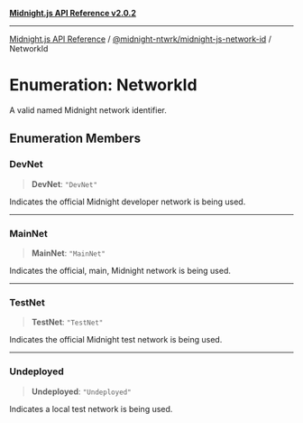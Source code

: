 [**Midnight.js API Reference v2.0.2**](../../../README.md)

***

[Midnight.js API Reference](../../../packages.md) / [@midnight-ntwrk/midnight-js-network-id](../README.md) / NetworkId

# Enumeration: NetworkId

A valid named Midnight network identifier.

## Enumeration Members

### DevNet

> **DevNet**: `"DevNet"`

Indicates the official Midnight developer network is being used.

***

### MainNet

> **MainNet**: `"MainNet"`

Indicates the official, main, Midnight network is being used.

***

### TestNet

> **TestNet**: `"TestNet"`

Indicates the official Midnight test network is being used.

***

### Undeployed

> **Undeployed**: `"Undeployed"`

Indicates a local test network is being used.
